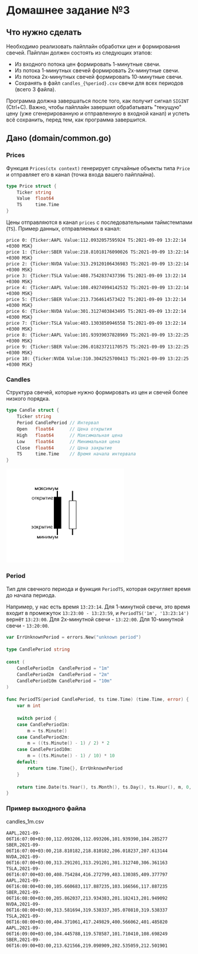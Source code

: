 # Домашнее задание №3

## Что нужно сделать
Необходимо реализовать пайплайн обработки цен и формирования свечей.
Пайплан должен состоять из следующих этапов:
- Из входного потока цен формировать 1-минутные свечи.
- Из потока 1-минутных свечей формировать 2х-минутные свечи.
- Из потока 2х-минутных свечей формировать 10-минутные свечи.
- Сохранять в файл `candles_{%period}.csv` свечи для всех периодов (всего 3 файла).

Программа должна завершаться после того, как получит сигнал `SIGINT` (Ctrl+C).
Важно, чтобы пайплайн завершил обрабатывать "текущую" цену (уже сгенерированную и отправленную в входной канал) и успеть всё сохранить, перед тем, как программа завершится.
## Дано (domain/common.go)

### Prices

Функция `Prices(ctx context)` генерирует случайные объекты типа `Price` и отправляет его в канал (точка входа вашего пайплайна).
```go
type Price struct {
	Ticker string
	Value  float64
	TS     time.Time
}
```
Цены отправляются в канал `prices` с последовательными таймстемпами (`TS`).
Пример данных, отправляемых в канал:
```
price 0: {Ticker:AAPL Value:112.0932057595924 TS:2021-09-09 13:22:14 +0300 MSK} 
price 1: {Ticker:SBER Value:218.81018176090026 TS:2021-09-09 13:22:14 +0300 MSK} 
price 2: {Ticker:NVDA Value:313.29120106436983 TS:2021-09-09 13:22:14 +0300 MSK} 
price 3: {Ticker:TSLA Value:408.7542837437396 TS:2021-09-09 13:22:14 +0300 MSK} 
price 4: {Ticker:AAPL Value:108.49274994142532 TS:2021-09-09 13:22:14 +0300 MSK} 
price 5: {Ticker:SBER Value:213.7364614573422 TS:2021-09-09 13:22:14 +0300 MSK} 
price 6: {Ticker:NVDA Value:301.3127403843495 TS:2021-09-09 13:22:14 +0300 MSK} 
price 7: {Ticker:TSLA Value:403.1303850946558 TS:2021-09-09 13:22:14 +0300 MSK} 
price 8: {Ticker:AAPL Value:101.93939037828969 TS:2021-09-09 13:22:25 +0300 MSK} 
price 9: {Ticker:SBER Value:206.01823721170575 TS:2021-09-09 13:22:25 +0300 MSK} 
price 10: {Ticker:NVDA Value:310.3042525700413 TS:2021-09-09 13:22:25 +0300 MSK}
```

### Candles
Структура свечей, которые нужно формировать из цен и свечей более низкого порядка.
```go
type Candle struct {
    Ticker string
    Period CandlePeriod // Интервал
    Open   float64      // Цена открытия
    High   float64      // Максимальная цена
    Low    float64      // Минимальная цена
    Close  float64      // Цена закрытие
    TS     time.Time    // Время начала интервала
}
```

![alt candle](candle.png "Candle")

### Period

Тип для свечного периода и функция `PeriodTS`, которая округляет время до начала периода.

Например, у нас есть время `13:23:14`.
Для 1-минутной свечи, это время входит в промежуток `13:23:00 - 13:23:59`, и `PeriodTS('1m', '13:23:14')` вернёт `13:23:00`.
Для 2х-минутной свечи - `13:22:00`. Для 10-минутной свечи - `13:20:00`.


```go
var ErrUnknownPeriod = errors.New("unknown period")

type CandlePeriod string

const (
	CandlePeriod1m  CandlePeriod = "1m"
	CandlePeriod2m  CandlePeriod = "2m"
	CandlePeriod10m CandlePeriod = "10m"
)

func PeriodTS(period CandlePeriod, ts time.Time) (time.Time, error) {
    var m int
    
    switch period {
    case CandlePeriod1m:
        m = ts.Minute()
    case CandlePeriod2m:
        m = ((ts.Minute() - 1) / 2) * 2
    case CandlePeriod10m:
        m = ((ts.Minute() - 1) / 10) * 10
    default:
        return time.Time{}, ErrUnknownPeriod
    }
    
    return time.Date(ts.Year(), ts.Month(), ts.Day(), ts.Hour(), m, 0, 0, ts.Location()), nil
}
```

### Пример выходного файла 

candles_1m.csv

```
AAPL,2021-09-06T16:07:00+03:00,112.093206,112.093206,101.939390,104.285277
SBER,2021-09-06T16:07:00+03:00,218.810182,218.810182,206.018237,207.613144
NVDA,2021-09-06T16:07:00+03:00,313.291201,313.291201,301.312740,306.361163
TSLA,2021-09-06T16:07:00+03:00,408.754284,416.272799,403.130385,409.377797
AAPL,2021-09-06T16:08:00+03:00,105.660683,117.887235,103.166566,117.887235
SBER,2021-09-06T16:08:00+03:00,205.862037,213.934383,201.182413,201.949092
NVDA,2021-09-06T16:08:00+03:00,313.581694,319.538337,305.070810,319.538337
TSLA,2021-09-06T16:08:00+03:00,404.371061,417.249829,400.566062,401.485820
AAPL,2021-09-06T16:09:00+03:00,104.445788,119.578587,101.710410,108.698249
SBER,2021-09-06T16:09:00+03:00,213.621566,219.098909,202.535059,212.501901
```